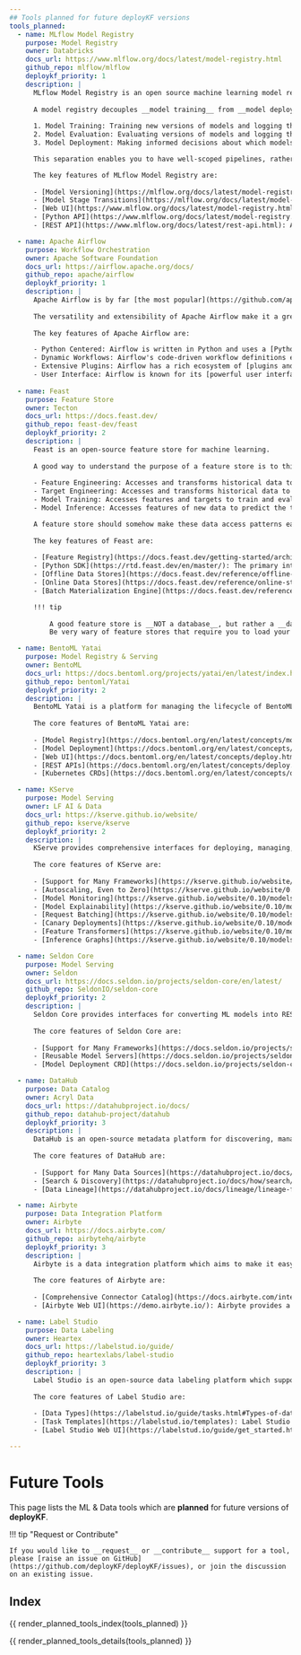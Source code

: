 ```yaml
---
## Tools planned for future deployKF versions
tools_planned:
  - name: MLflow Model Registry
    purpose: Model Registry
    owner: Databricks
    docs_url: https://www.mlflow.org/docs/latest/model-registry.html
    github_repo: mlflow/mlflow
    deploykf_priority: 1
    description: |
      MLflow Model Registry is an open source machine learning model registry.
      
      A model registry decouples __model training__ from __model deployment__, allowing you to break the model lifecycle down into three __separate concerns__.
      
      1. Model Training: Training new versions of models and logging them into the registry.
      2. Model Evaluation: Evaluating versions of models and logging the results into the registry.
      3. Model Deployment: Making informed decisions about which models to deploy and then deploying them.

      This separation enables you to have well-scoped pipelines, rather than trying to go from training to deployment all at once.

      The key features of MLflow Model Registry are:
      
      - [Model Versioning](https://mlflow.org/docs/latest/model-registry.html#adding-an-mlflow-model-to-the-model-registry): Version your model artifacts and attach metadata to each version.
      - [Model Stage Transitions](https://mlflow.org/docs/latest/model-registry.html#transitioning-an-mlflow-models-stage): Transition models between stages (e.g. staging to production).
      - [Web UI](https://www.mlflow.org/docs/latest/model-registry.html#ui-workflow): A graphical web interface for managing models.
      - [Python API](https://www.mlflow.org/docs/latest/model-registry.html#api-workflow): A Python API for managing models.
      - [REST API](https://www.mlflow.org/docs/latest/rest-api.html): A REST API for managing models.  

  - name: Apache Airflow
    purpose: Workflow Orchestration
    owner: Apache Software Foundation
    docs_url: https://airflow.apache.org/docs/
    github_repo: apache/airflow
    deploykf_priority: 1
    description: |
      Apache Airflow is by far [the most popular](https://github.com/apache/airflow/blob/main/INTHEWILD.md) open-source workflow orchestration tool in the world.
      
      The versatility and extensibility of Apache Airflow make it a great fit for many different use cases, including machine learning.
      
      The key features of Apache Airflow are:      

      - Python Centered: Airflow is written in Python and uses a [Python DSL to define workflows](https://airflow.apache.org/docs/apache-airflow/stable/index.html#what-is-airflow).
      - Dynamic Workflows: Airflow's code-driven workflow definitions enable powerful patterns like [dynamically generating workflows](https://airflow.apache.org/docs/apache-airflow/stable/core-concepts/dags.html#dynamic-dags).
      - Extensive Plugins: Airflow has a rich ecosystem of [plugins and integrations with other tools](https://airflow.apache.org/docs/).
      - User Interface: Airflow is known for its [powerful user interface](https://airflow.apache.org/docs/apache-airflow/stable/ui.html) which allows users to monitor and manage workflows.
  
  - name: Feast
    purpose: Feature Store
    owner: Tecton
    docs_url: https://docs.feast.dev/
    github_repo: feast-dev/feast
    deploykf_priority: 2
    description: |
      Feast is an open-source feature store for machine learning.
      
      A good way to understand the purpose of a feature store is to think about the __data access patterns__ encountered during the model lifecycle.
      
      - Feature Engineering: Accesses and transforms historical data to create features.
      - Target Engineering: Accesses and transforms historical data to create targets.
      - Model Training: Accesses features and targets to train and evaluate the model.
      - Model Inference: Accesses features of new data to predict the target.

      A feature store should somehow make these data access patterns easier.
      
      The key features of Feast are:
      
      - [Feature Registry](https://docs.feast.dev/getting-started/architecture-and-components/registry): Where Feast persists __feature definitions__ (not data) that are registered with with it (e.g. Local-Files, S3, GCS).
      - [Python SDK](https://rtd.feast.dev/en/master/): The primary interface for managing __feature definitions__, and retrieving __feature values__ from Feast.
      - [Offline Data Stores](https://docs.feast.dev/reference/offline-stores): A store which Feast can read __feature values__ from, for historical data retrieval (e.g. Snowflake, BigQuery, Redshift).
      - [Online Data Stores](https://docs.feast.dev/reference/online-stores): A store which Feast can materialize (write) __feature values__ into, for online model inference (e.g. Snowflake, Redis, DynamoDB, Bigtable).
      - [Batch Materialization Engine](https://docs.feast.dev/reference/batch-materialization): A data processing engine which Feast can use to materialize __feature values__ from an __Offline Store__ into an __Online Store__ (e.g. Snowflake, Spark, Bytewax).

      !!! tip
      
          A good feature store is __NOT a database__, but rather a __data access layer__ between your data sources and your ML models.
          Be very wary of feature stores that require you to load your data into them.

  - name: BentoML Yatai
    purpose: Model Registry & Serving
    owner: BentoML
    docs_url: https://docs.bentoml.org/projects/yatai/en/latest/index.html
    github_repo: bentoml/Yatai
    deploykf_priority: 2
    description: |
      BentoML Yatai is a platform for managing the lifecycle of BentoML models on Kubernetes.
      
      The core features of BentoML Yatai are:
      
      - [Model Registry](https://docs.bentoml.org/en/latest/concepts/model.html#push-and-pull-with-yatai): A central registry for [packaged Bentos](https://docs.bentoml.org/en/latest/concepts/bento.html).
      - [Model Deployment](https://docs.bentoml.org/en/latest/concepts/deploy.html#deploy-with-yatai): Managing the deployment of BentoML models to Kubernetes, including [building model container images](https://docs.bentoml.org/projects/yatai/en/latest/concepts/bentorequest_crd.html).
      - [Web UI](https://docs.bentoml.org/en/latest/concepts/deploy.html#deploy-via-web-ui): A graphical web interface for viewing, deploying, and monitoring models.
      - [REST APIs](https://docs.bentoml.org/en/latest/concepts/deploy.html#deploy-via-api): A REST API for viewing, deploying, and monitoring models.
      - [Kubernetes CRDs](https://docs.bentoml.org/en/latest/concepts/deploy.html#deploy-via-api): Manage the deployment of models in a DevOps-friendly way.

  - name: KServe
    purpose: Model Serving
    owner: LF AI & Data
    docs_url: https://kserve.github.io/website/
    github_repo: kserve/kserve
    deploykf_priority: 2
    description: |
      KServe provides comprehensive interfaces for deploying, managing, and monitoring ML models on Kubernetes.
      
      The core features of KServe are:
      
      - [Support for Many Frameworks](https://kserve.github.io/website/0.10/modelserving/v1beta1/serving_runtime/): KServe natively supports many ML frameworks (e.g. PyTorch, TensorFlow, scikit-learn, XGBoost).
      - [Autoscaling, Even to Zero](https://kserve.github.io/website/0.10/modelserving/autoscaling/autoscaling/): KServe can autoscale model replicas to meet demand, even scaling to zero when there are no requests.
      - [Model Monitoring](https://kserve.github.io/website/0.10/modelserving/detect/alibi_detect/alibi_detect/): KServe integrates tools like [Alibi Detect](https://github.com/SeldonIO/alibi-detect) to provide model monitoring for drift and outlier detection.
      - [Model Explainability](https://kserve.github.io/website/0.10/modelserving/explainer/explainer/): KServe integrates tools like [Alibi Explain](https://github.com/SeldonIO/alibi) to provide model explainability.
      - [Request Batching](https://kserve.github.io/website/0.10/modelserving/batcher/batcher/): KServe can batch requests to your model, improving throughput and reducing cost.
      - [Canary Deployments](https://kserve.github.io/website/0.10/modelserving/v1beta1/rollout/canary/): KServe can deploy new versions of your model alongside old versions, and route requests to the new version based on a percentage.
      - [Feature Transformers](https://kserve.github.io/website/0.10/modelserving/v1beta1/transformer/feast/): KServe can do feature pre/post processing alongside model inference (e.g. using Feast).
      - [Inference Graphs](https://kserve.github.io/website/0.10/modelserving/inference_graph/): KServe can chain multiple models together to form an inference graph.

  - name: Seldon Core
    purpose: Model Serving
    owner: Seldon
    docs_url: https://docs.seldon.io/projects/seldon-core/en/latest/
    github_repo: SeldonIO/seldon-core
    deploykf_priority: 2
    description: |
      Seldon Core provides interfaces for converting ML models into REST/gRPC microservices on Kubernetes.
      
      The core features of Seldon Core are:
      
      - [Support for Many Frameworks](https://docs.seldon.io/projects/seldon-core/en/latest/servers/overview.html): Seldon Core natively supports many ML frameworks (e.g. TensorFlow, scikit-learn, XGBoost, HuggingFace, NVIDIA Triton).
      - [Reusable Model Servers](https://docs.seldon.io/projects/seldon-core/en/latest/workflow/overview.html#two-types-of-model-servers): Seldon Core removes the need to build a container image for each model, by providing a system to download model artifacts at runtime.
      - [Model Deployment CRD](https://docs.seldon.io/projects/seldon-core/en/latest/workflow/overview.html#seldon-deployment-crd) Seldon Core provides a simple, yet powerful, Kubernetes CRD for deploying models.

  - name: DataHub
    purpose: Data Catalog
    owner: Acryl Data
    docs_url: https://datahubproject.io/docs/
    github_repo: datahub-project/datahub
    deploykf_priority: 3
    description: |
      DataHub is an open-source metadata platform for discovering, managing, and understanding data.
      
      The core features of DataHub are:
      
      - [Support for Many Data Sources](https://datahubproject.io/docs/metadata-ingestion/): DataHub supports ingestion of metadata from many sources.
      - [Search & Discovery](https://datahubproject.io/docs/how/search/): DataHub provides a search interface for discovering data.
      - [Data Lineage](https://datahubproject.io/docs/lineage/lineage-feature-guide/): DataHub can capture and visualize complex data lineage.

  - name: Airbyte
    purpose: Data Integration Platform
    owner: Airbyte
    docs_url: https://docs.airbyte.com/
    github_repo: airbytehq/airbyte
    deploykf_priority: 3
    description: |
      Airbyte is a data integration platform which aims to make it easy to move data from any source to any destination.
      
      The core features of Airbyte are:
      
      - [Comprehensive Connector Catalog](https://docs.airbyte.com/integrations/): Airbyte has an extremely large catalog of connectors for data sources and destinations.
      - [Airbyte Web UI](https://demo.airbyte.io/): Airbyte provides a graphical web interface for managing data connectors and orchestrating data syncs.

  - name: Label Studio
    purpose: Data Labeling
    owner: Heartex
    docs_url: https://labelstud.io/guide/
    github_repo: heartexlabs/label-studio
    deploykf_priority: 3
    description: |
      Label Studio is an open-source data labeling platform which supports a variety of data types and labeling tasks.
      
      The core features of Label Studio are:
      
      - [Data Types](https://labelstud.io/guide/tasks.html#Types-of-data-you-can-import-into-Label-Studio): Label Studio supports a variety of data types, including text, images, audio, video, and time series.
      - [Task Templates](https://labelstud.io/templates): Label Studio provides many templates for common labeling tasks, including text classification, named entity recognition, and object detection.
      - [Label Studio Web UI](https://labelstud.io/guide/get_started.html#Terminology): Label Studio provides a graphical web interface for labeling data and managing labeling projects.

---
```


# Future Tools

This page lists the ML & Data tools which are __planned__ for future versions of __deployKF__.

!!! tip "Request or Contribute"
    
    If you would like to __request__ or __contribute__ support for a tool, please [raise an issue on GitHub](https://github.com/deployKF/deployKF/issues), or join the discussion on an existing issue.

## Index

{{ render_planned_tools_index(tools_planned) }}

{{ render_planned_tools_details(tools_planned) }}